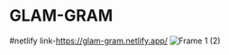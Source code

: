 # GLAM-GRAM
#netlify link-https://glam-gram.netlify.app/
![Frame 1 (2)](https://user-images.githubusercontent.com/79209607/130362397-a8c29734-ccee-47ab-9387-bdda797c428a.png)


